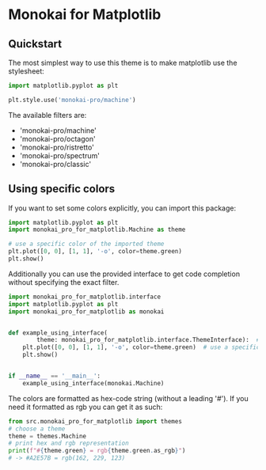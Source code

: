 # Monokai for Matplotlib

## Quickstart

The most simplest way to use this theme is to make matplotlib use the stylesheet:

```python
import matplotlib.pyplot as plt

plt.style.use('monokai-pro/machine')
```

The available filters are:

- 'monokai-pro/machine'
- 'monokai-pro/octagon'
- 'monokai-pro/ristretto'
- 'monokai-pro/spectrum'
- 'monokai-pro/classic'

## Using specific colors

If you want to set some colors explicitly, you can import this package:

```python
import matplotlib.pyplot as plt
import monokai_pro_for_matplotlib.Machine as theme

# use a specific color of the imported theme
plt.plot([0, 0], [1, 1], '-o', color=theme.green)
plt.show()
```

Additionally you can use the provided interface to get code completion without specifying the exact filter.

```python
import monokai_pro_for_matplotlib.interface
import matplotlib.pyplot as plt
import monokai_pro_for_matplotlib as monokai


def example_using_interface(
        theme: monokai_pro_for_matplotlib.interface.ThemeInterface):  # type hint the theme as of the monokai family
    plt.plot([0, 0], [1, 1], '-o', color=theme.green)  # use a specific color of the given theme
    plt.show()


if __name__ == '__main__':
    example_using_interface(monokai.Machine)
```

The colors are formatted as hex-code string (without a leading '#').
If you need it formatted as rgb you can get it as such:
```python
from src.monokai_pro_for_matplotlib import themes
# choose a theme
theme = themes.Machine
# print hex and rgb representation
print(f"#{theme.green} = rgb{theme.green.as_rgb}")
# -> #A2E57B = rgb(162, 229, 123)
```
